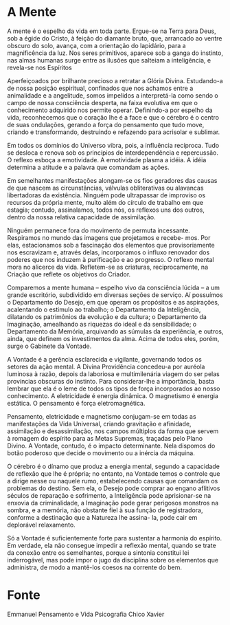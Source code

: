 # A Mente

A mente é o espelho da vida em toda parte. Ergue-se na Terra para Deus, sob a égide do Cristo, à feição do diamante bruto, que, arrancado ao ventre obscuro do solo, avança, com a orientação do lapidário, para a magnificência da luz. Nos seres primitivos, aparece sob a ganga do instinto, nas almas humanas surge entre as ilusões que salteiam a inteligência, e revela-se nos Espíritos 

Aperfeiçoados por brilhante precioso a retratar a Glória Divina. 
Estudando-a de nossa posição espiritual, confinados que nos achamos entre a animalidade e a angelitude, somos impelidos a interpretá-la como sendo o campo de nossa consciência desperta, na faixa evolutiva em que o conhecimento adquirido nos permite operar. Definindo-a por espelho da vida, reconhecemos que o coração lhe é a face e que o cérebro é o centro de suas ondulações, gerando a força do pensamento que tudo move, criando e transformando, destruindo e refazendo para acrisolar e sublimar. 

Em todos os domínios do Universo vibra, pois, a influência recíproca. Tudo se desloca e renova sob os princípios de interdependência e repercussão. O reflexo esboça a emotividade. A emotividade plasma a idéia. A idéia determina a atitude e a palavra que comandam as ações. 

Em semelhantes manifestações alongam-se os fios geradores das causas de que nascem as circunstâncias, válvulas obliterativas ou alavancas libertadoras da existência. Ninguém pode ultrapassar de improviso os recursos da própria mente, muito além do círculo de trabalho em que estagia; contudo, assinalamos, todos nós, os reflexos uns dos outros, dentro da nossa relativa capacidade de assimilação. 

Ninguém permanece fora do movimento de permuta incessante. Respiramos no mundo das imagens que projetamos e recebe- mos. Por elas, estacionamos sob a fascinação dos elementos que provisoriamente nos escravizam e, através delas, incorporamos o influxo renovador dos poderes que nos induzem à purificação e ao progresso. O reflexo mental mora no alicerce da vida. Refletem-se as criaturas, reciprocamente, na Criação que reflete os objetivos do Criador.

Comparemos a mente humana – espelho vivo da consciência lúcida – a um grande escritório, subdividido em diversas seções de serviço. Aí possuímos o Departamento do Desejo, em que operam os propósitos e as aspirações, acalentando o estimulo ao trabalho; o Departamento da Inteligência, dilatando os patrimônios da evolução e da cultura; o Departamento da Imaginação, amealhando as riquezas do ideal e da sensibilidade; o Departamento da Memória, arquivando as súmulas da experiência, e outros, ainda, que definem os investimentos da alma. Acima de todos eles, porém, surge o Gabinete da Vontade. 

A Vontade é a gerência esclarecida e vigilante, governando todos os setores da ação mental. A Divina Providência concedeu-a por auréola luminosa à razão, depois da laboriosa e multimilenária viagem do ser pelas províncias obscuras do instinto. Para considerar-lhe a importância, basta lembrar que ela é o leme de todos os tipos de força incorporados ao nosso conhecimento. A eletricidade é energia dinâmica. O magnetismo é energia estática. O pensamento é força eletromagnética. 

Pensamento, eletricidade e magnetismo conjugam-se em todas as manifestações da Vida Universal, criando gravitação e afinidade, assimilação e desassimilação, nos campos múltiplos da forma que servem à romagem do espírito para as Metas Supremas, traçadas pelo Plano Divino. A Vontade, contudo, é o impacto determinante. Nela dispomos do botão poderoso que decide o movimento ou a inércia da máquina. 

O cérebro é o dínamo que produz a energia mental, segundo a capacidade de reflexão que lhe é própria; no entanto, na Vontade temos o controle que a dirige nesse ou naquele rumo, estabelecendo causas que comandam os problemas do destino. Sem ela, o Desejo pode comprar ao engano aflitivos séculos de reparação e sofrimento, a Inteligência pode aprisionar-se na enxovia da criminalidade, a Imaginação pode gerar perigosos monstros na sombra, e a memória, não obstante fiel à sua função de registradora, conforme a destinação que a Natureza lhe assina- la, pode cair em deplorável relaxamento. 

Só a Vontade é suficientemente forte para sustentar a harmonia do espírito. Em verdade, ela não consegue impedir a reflexão mental, quando se trate da conexão entre os semelhantes, porque a sintonia constitui lei inderrogável, mas pode impor o jugo da disciplina sobre os elementos que administra, de modo a mantê-los coesos na corrente do bem.

# Fonte
Emmanuel
Pensamento e Vida 
Psicografia Chico Xavier
